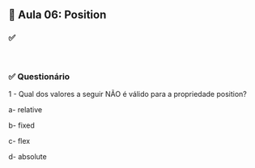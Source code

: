 ## 📝 Aula 06: Position
### ✅

<br>

### ✅ Questionário
1 - Qual dos valores a seguir NÃO é válido para a propriedade position?

a- relative

b- fixed

c- flex

d- absolute